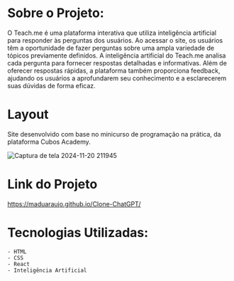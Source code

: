# Sobre o Projeto: 

O Teach.me é uma plataforma interativa que utiliza inteligência artificial para responder às perguntas dos usuários. 
Ao acessar o site, os usuários têm a oportunidade de fazer perguntas sobre uma ampla variedade de tópicos previamente definidos. 
A inteligência artificial do Teach.me analisa cada pergunta para fornecer respostas detalhadas e informativas. Além de oferecer respostas rápidas, a plataforma também 
proporciona feedback, ajudando os usuários a aprofundarem seu conhecimento e a esclarecerem suas dúvidas de forma eficaz. 

# Layout 

Site desenvolvido com base no minicurso de programação na prática, da plataforma Cubos Academy.

![Captura de tela 2024-11-20 211945](https://github.com/user-attachments/assets/bc491fbe-6a71-486a-b13c-5e9ccb8a7e44)


# Link do Projeto
https://maduaraujo.github.io/Clone-ChatGPT/


# Tecnologias Utilizadas:
    - HTML
    - CSS
    - React
    - Inteligência Artificial
